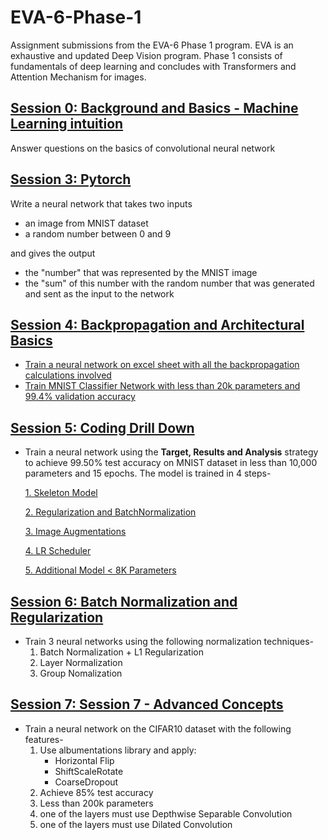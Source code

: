 # EVA-6-Phase-1
Assignment submissions from the EVA-6 Phase 1 program. EVA is an exhaustive and updated Deep Vision program. Phase 1 consists of fundamentals of deep learning and concludes with Transformers and Attention Mechanism for images.

## [Session 0: Background and Basics - Machine Learning intuition](Session_00)

Answer questions on the basics of convolutional neural network

## [Session 3: Pytorch](Session_03)

Write a neural network that takes two inputs
* an image from MNIST dataset
* a random number between 0 and 9

and gives the output
* the "number" that was represented by the MNIST image
* the "sum" of this number with the random number that was generated and sent as the input to the network

## [Session 4: Backpropagation and Architectural Basics](Session_04)

* [Train a neural network on excel sheet with all the backpropagation calculations involved](Session_04/Backpropagation_Calculations)
* [Train MNIST Classifier Network with less than 20k parameters and 99.4% validation accuracy](Session_04/Architectural_Basics)

## [Session 5: Coding Drill Down](Session_05)
* Train a neural network using the **Target, Results and Analysis** strategy to achieve 99.50% test accuracy on MNIST dataset in less than 10,000 parameters and 15 epochs. The model is trained in 4 steps-

     [1. Skeleton Model](Session_05/Model_01)

     [2. Regularization and BatchNormalization](Session_05/Model_02)

     [3. Image Augmentations](Session_05/Model_03)

     [4. LR Scheduler](Session_05/Model_04)
     
     [5. Additional Model < 8K Parameters](Model_05_Additional_Model)
     
## [Session 6: Batch Normalization and Regularization ](Session_06)
* Train 3 neural networks using the following normalization techniques-
     1. Batch Normalization + L1 Regularization
     2. Layer Normalization
     3. Group Nomalization

## [Session 7: Session 7 - Advanced Concepts](Session_07)
* Train a neural network on the CIFAR10 dataset with the following features-
     1. Use albumentations library and apply:
         - Horizontal Flip
         - ShiftScaleRotate
         - CoarseDropout
     2. Achieve 85% test accuracy
     3. Less than 200k parameters
     4. one of the layers must use Depthwise Separable Convolution
     5. one of the layers must use Dilated Convolution
